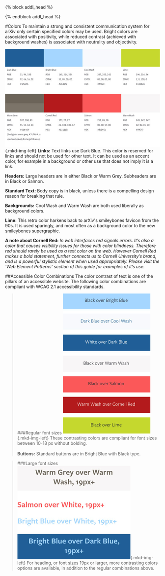 {% block addl_head %}
<link rel="stylesheet" type="text/css" href="{{'/css/brand_guide.css' | urlize}}""/>
{% endblock addl_head %}

#Colors
To maintain a strong and consistent communication system for arXiv only certain specified colors may be used. Bright colors are associated with positivity, while reduced contrast (achieved with background washes) is associated with neutrality and objectivity.

![arXiv Colors](images/brand-color-map.jpg){.mkd-img-left}
**Links:**  Text links use Dark Blue. This color is reserved for links and should not be used for other text. It can be used as an accent color, for example in a background or other use that does not imply it is a link.

**Headers:** Large headers are in either Black or Warm Grey. Subheaders are in Black or Salmon.

**Standard Text:** Body copy is in black, unless there is a compelling design reason for breaking that rule.

**Backgrounds:** Cool Wash and Warm Wash are both used liberally as background colors.

**Lime:** This retro color harkens back to arXiv's smileybones favicon from the 90s. It is used sparingly, and most often as a background color to the new smileybones supergraphic.

**A note about Cornell Red:** *In web interfaces red signals errors. It’s also a color that causes visibility issues for those with color blindness. Therefore red should rarely be used as a text color on the web. However Cornell Red makes a bold statement, further connects us to Cornell University’s brand, and is a powerful stylistic element when used appropriately. Please visit the ‘Web Element Patterns’ section of this guide for examples of it’s use.*

<div class="divider"></div>

##Accessible Color Combinations
The color contrast of text is one of the pillars of an accessible website. The following color combinations are compliant with WCAG 2.1 accessibility standards.

> ###Regular font sizes
> ![arXiv accessible colors](images/brand-color-contrast.jpg){.mkd-img-left}
> These contrasting colors are compliant for font sizes between 10-18 px without bolding.
> <br><br>
> **Buttons:**  Standard buttons are in Bright Blue with Black type.
> <div class="divider"></div>

<div class="divider"></div>

> ###Large font sizes
> ![arXiv accessible colors](images/brand-color-contrast-largetype.jpg){.mkd-img-left}
> For heading, or font sizes 19px or larger, more contrasting colors options are available, in addition to the regular combinations above.
> <div class="divider"></div>
